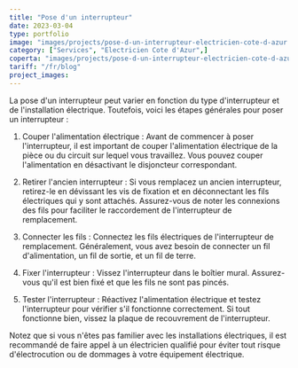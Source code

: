 ```yaml
---
title: "Pose d'un interrupteur"
date: 2023-03-04
type: portfolio
image: "images/projects/pose-d-un-interrupteur-electricien-cote-d-azur.jpg"
category: ["Services", "Electricien Cote d'Azur",]
coperta: "images/projects/pose-d-un-interrupteur-electricien-cote-d-azur.jpg"
tariff: "/fr/blog"
project_images: 
---
```


La pose d'un interrupteur peut varier en fonction du type d'interrupteur et de l'installation électrique. Toutefois, voici les étapes générales pour poser un interrupteur :

1. Couper l'alimentation électrique : Avant de commencer à poser l'interrupteur, il est important de couper l'alimentation électrique de la pièce ou du circuit sur lequel vous travaillez. Vous pouvez couper l'alimentation en désactivant le disjoncteur correspondant.

2. Retirer l'ancien interrupteur : Si vous remplacez un ancien interrupteur, retirez-le en dévissant les vis de fixation et en déconnectant les fils électriques qui y sont attachés. Assurez-vous de noter les connexions des fils pour faciliter le raccordement de l'interrupteur de remplacement.

3. Connecter les fils : Connectez les fils électriques de l'interrupteur de remplacement. Généralement, vous avez besoin de connecter un fil d'alimentation, un fil de sortie, et un fil de terre.

4. Fixer l'interrupteur : Vissez l'interrupteur dans le boîtier mural. Assurez-vous qu'il est bien fixé et que les fils ne sont pas pincés.

5. Tester l'interrupteur : Réactivez l'alimentation électrique et testez l'interrupteur pour vérifier s'il fonctionne correctement. Si tout fonctionne bien, vissez la plaque de recouvrement de l'interrupteur.

Notez que si vous n'êtes pas familier avec les installations électriques, il est recommandé de faire appel à un électricien qualifié pour éviter tout risque d'électrocution ou de dommages à votre équipement électrique.
